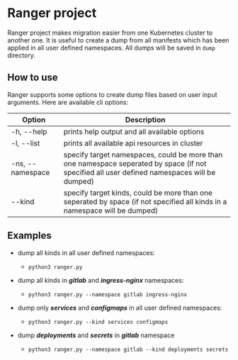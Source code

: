 # Ranger project

Ranger project makes migration easier from one Kubernetes cluster to another one. It is useful to create a dump from all manifests which has been applied in all user defined namespaces. All dumps will be saved in `dump` directory.

## How to use
Ranger supports some options to create dump files based on user input arguments. Here are available cli options:

| Option | Description |
| --- | --- |
| -h, --help | prints help output and all available options |
| -l, --list | prints all available api resources in cluster |
| -ns, --namespace | specify target namespaces, could be more than one namespace seperated by space (if not specified all user defined namespaces will be dumped) |
| --kind | specify target kinds, could be more than one seperated by space (if not specified all kinds in a namespace will be dumped) |

## Examples
- dump all kinds in all user defined namespaces:
  - `python3 ranger.py`

- dump all kinds in ___gitlab___ and ___ingress-nginx___ namespaces:
  - `python3 ranger.py --namespace gitlab ingress-nginx`

- dump only ___services___ and ___configmaps___ in all user defined namespaces:
  - `python3 ranger.py --kind services configmaps`

- dump ___deployments___ and ___secrets___ in ___gitlab___ namespace
  - `python3 ranger.py --namespace gitlab --kind deployments secrets`
